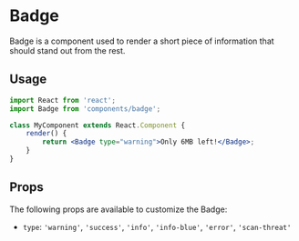 # Badge

Badge is a component used to render a short piece of information that
should stand out from the rest.

## Usage

```jsx
import React from 'react';
import Badge from 'components/badge';

class MyComponent extends React.Component {
	render() {
		return <Badge type="warning">Only 6MB left!</Badge>;
	}
}
```

## Props

The following props are available to customize the Badge:

- `type`: `'warning'`, `'success'`, `'info'`, `'info-blue'`, `'error'`, `'scan-threat'`
